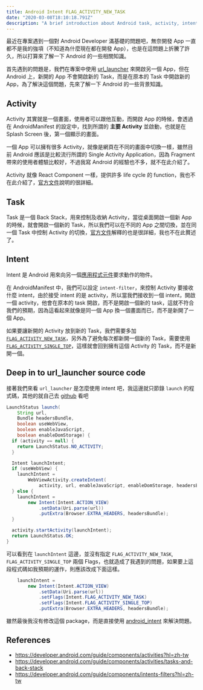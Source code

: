 ```yaml
---
title: Android Intent FLAG_ACTIVITY_NEW_TASK
date: "2020-03-08T18:10:18.791Z"
description: "A brief introduction about Android task, activity, intent"
---
```


最近在專案遇到一個對 Android Developer 滿基礎的問題吧，無奈開發 App 一直都不是我的強項（不知道為什麼現在都在開發 App），也是在這問題上折騰了許久，所以打算來了解一下 Android 的一些相關知識。

首先遇到的問題是，我們在專案中使用 [url_launcher](https://pub.dev/packages/url_launcher) 來開啟另一個 App，但在 Android 上，新開的 App 不會開啟新的 Task，而是在原本的 Task 中開啟新的 App，為了解決這個問題，先來了解一下 Android 的一些背景知識。

## Activity

Activity 其實就是一個畫面，使用者可以跟他互動，而開啟 App 的時候，會透過在 AndroidManifest 的設定中，找到所謂的 **主要 Activity** 並啟動，也就是在 Splash Screen 後，第一個顯示的畫面。

一個 App 可以擁有很多 Activity，就像是網頁在不同的畫面中切換一樣，雖然目前 Android 應該是比較流行所謂的 Single Activity Application，因為 Fragment 帶來的使用者體驗比較好，不過我寫 Android 的經驗也不多，就不在此介紹了。

Activity 就像 React Component 一樣，提供許多 life cycle 的 function，我也不在此介紹了，[官方文件](https://developer.android.com/guide/components/activities?hl=zh-tw)說明的很詳細。

## Task

Task 是一個 Back Stack，用來控制及收納 Activity，當從桌面開啟一個新 App 的時候，就會開啟一個新的 Task，所以我們可以在不同的 App 之間切換，並在同一個 Task 中控制 Activity 的切換，[官方文件](https://developer.android.com/guide/components/activities/tasks-and-back-stack)解釋的也是很詳細，我也不在此贅述了。

## Intent

Intent 是 Android 用來向另一個[應用程式元件](https://developer.android.com/guide/components/fundamentals?hl=zh-tw#Components)要求動作的物件。

在 AndroidManifest 中，我們可以設定 `intent-filter`，來控制 Activity 要接收什麼 intent，由於接受 intent 的是 activity，所以當我們接收到一個 intent，開啟一個 activity，他會在原本的 task 開啟，而不是開啟一個新的 task，這就不符合我們的預期，因為這看起來就像是同一個 App 換一個畫面而已，而不是新開了一個 App。

如果要讓新開的 Activity 放到新的 Task，我們需要多加 [`FLAG_ACTIVITY_NEW_TASK`](https://developer.android.com/reference/android/content/Intent#FLAG_ACTIVITY_NEW_TASK)，另外為了避免每次都新開一個新的 Task，需要使用 [`FLAG_ACTIVITY_SINGLE_TOP`](https://developer.android.com/reference/android/content/Intent#FLAG_ACTIVITY_SINGLE_TOP)，這樣就會回到擁有這個 Activity 的 Task，而不是新開一個。

## Deep in to url_launcher source code

接著我們來看 `url_launcher` 是怎麼使用 intent 吧，我這邊就只節錄 `launch` 的程式碼，其他的就自己去 [github](https://github.com/flutter/plugins/tree/master/packages/url_launcher/url_launcher) 看吧

```java
LaunchStatus launch(
    String url,
    Bundle headersBundle,
    boolean useWebView,
    boolean enableJavaScript,
    boolean enableDomStorage) {
  if (activity == null) {
    return LaunchStatus.NO_ACTIVITY;
  }

  Intent launchIntent;
  if (useWebView) {
    launchIntent =
        WebViewActivity.createIntent(
            activity, url, enableJavaScript, enableDomStorage, headersBundle);
  } else {
    launchIntent =
        new Intent(Intent.ACTION_VIEW)
            .setData(Uri.parse(url))
            .putExtra(Browser.EXTRA_HEADERS, headersBundle);
  }

  activity.startActivity(launchIntent);
  return LaunchStatus.OK;
}
```

可以看到在 `launchIntent` 這邊，並沒有指定 `FLAG_ACTIVITY_NEW_TASK`, `FLAG_ACTIVITY_SINGLE_TOP` 兩個 Flags，也就造成了我遇到的問題，如果要上這段程式碼如我預期的運作，則應該改成下面這樣。

```java
    launchIntent =
        new Intent(Intent.ACTION_VIEW)
            .setData(Uri.parse(url))
            .setFlags(Intent.FLAG_ACTIVITY_NEW_TASK)
            .setFlags(Intent.FLAG_ACTIVITY_SINGLE_TOP)
            .putExtra(Browser.EXTRA_HEADERS, headersBundle);
```

雖然最後我沒有修改這個 package，而是直接使用 [android_intent](https://pub.dev/packages/android_intent) 來解決問題。

## References

- https://developer.android.com/guide/components/activities?hl=zh-tw
- https://developer.android.com/guide/components/activities/tasks-and-back-stack
- https://developer.android.com/guide/components/intents-filters?hl=zh-tw
